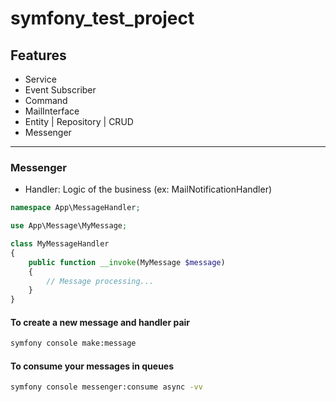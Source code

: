 # __symfony_test_project__

## __Features__
- Service
- Event Subscriber
- Command
- MailInterface
- Entity | Repository | CRUD
- Messenger

<hr />

### __Messenger__
- Handler: Logic of the business (ex: MailNotificationHandler)

```php
namespace App\MessageHandler;

use App\Message\MyMessage;

class MyMessageHandler
{
    public function __invoke(MyMessage $message)
    {
        // Message processing...
    }
}
```

#### __To create a new message and handler pair__
```bash
symfony console make:message
```

#### __To consume your messages in queues__
```bash
symfony console messenger:consume async -vv
```
